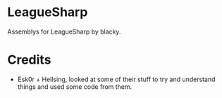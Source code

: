 LeagueSharp
===========

Assemblys for LeagueSharp by blacky.


Credits
===========

- Esk0r + Hellsing, looked at some of their stuff to try and understand things and used some code from them.
